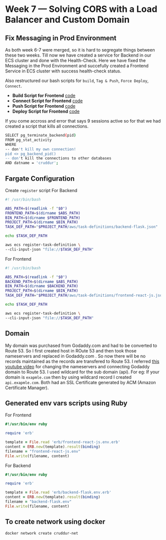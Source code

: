 # Week 7 — Solving CORS with a Load Balancer and Custom Domain
## Fix Messaging in Prod Environment
As both week 6-7 were merged, so it is hard to segregate things between these two weeks. Till now we have created a service for Backend in our ECS cluster and done with the Health-Check. Here we have fixed the Messaging in the Prod Environment and succefully created a Frontend Service in ECS cluster with success health-check status.

Also restructured our bash scripts for `build`, `Tag & Push`, `Force Deploy`, `Connect`.

- **Build Script for Frontend** [code](https://github.com/krunalijain/aws-bootcamp-cruddur-2023/blob/main/bin/frontend/build)
- **Connect Script for Frontend** [code](https://github.com/krunalijain/aws-bootcamp-cruddur-2023/blob/main/bin/frontend/connect)
- **Push Script for Frontend** [code](https://github.com/krunalijain/aws-bootcamp-cruddur-2023/blob/main/bin/frontend/push)
- **Deploy Script for Frontend** [code](https://github.com/krunalijain/aws-bootcamp-cruddur-2023/blob/main/bin/frontend/deploy)

If you come accross and error that says 9 sessions active so for that we had created a script that kills all connections.
```bash
SELECT pg_terminate_backend(pid) 
FROM pg_stat_activity 
WHERE 
-- don't kill my own connection!
pid <> pg_backend_pid()
-- don't kill the connections to other databases
AND datname = 'cruddur';
```

## Fargate Configuration
Create `register` script 
For Backend
```bash
#! /usr/bin/bash

ABS_PATH=$(readlink -f "$0")
FRONTEND_PATH=$(dirname $ABS_PATH)
BIN_PATH=$(dirname $FRONTEND_PATH)
PROJECT_PATH=$(dirname $BIN_PATH)
TASK_DEF_PATH="$PROJECT_PATH/aws/task-definitions/backend-flask.json"

echo $TASK_DEF_PATH

aws ecs register-task-definition \
--cli-input-json "file://$TASK_DEF_PATH"
```
For Frontend
```bash
#! /usr/bin/bash

ABS_PATH=$(readlink -f "$0")
BACKEND_PATH=$(dirname $ABS_PATH)
BIN_PATH=$(dirname $BACKEND_PATH)
PROJECT_PATH=$(dirname $BIN_PATH)
TASK_DEF_PATH="$PROJECT_PATH/aws/task-definitions/frontend-react-js.json"

echo $TASK_DEF_PATH

aws ecs register-task-definition \
--cli-input-json "file://$TASK_DEF_PATH"
```

## Domain
My domain was purchased from Godaddy.com and had to be converted to Route 53. So I first created host in ROute 53 and then took those nameservers and replaced in Godaddy.com . So now there will be no records maintained as the records are transfered to Route 53.
I referred [this youtube video](https://youtu.be/RI8oy-HGkIQ) for changing the nameservers and connecting Godaddy domain to Route 53.
I used wildcard for the sub domain (api). For eg: If your domain is `exapmle.com` then by using wildcard record I created `api.exapmle.com`.
Both had an SSL Certificate generated by ACM (Amazon Certificate Manager). 

## Generated env vars scripts using Ruby
For Frontend 
```ruby
#!/usr/bin/env ruby

require 'erb'

template = File.read 'erb/frontend-react-js.env.erb'
content = ERB.new(template).result(binding)
filename = "frontend-react-js.env"
File.write(filename, content)
```
For Backend
```ruby
#!/usr/bin/env ruby

require 'erb'

template = File.read 'erb/backend-flask.env.erb'
content = ERB.new(template).result(binding)
filename = "backend-flask.env"
File.write(filename, content)
```
## To create network using docker
```
docker network create cruddur-net
```




